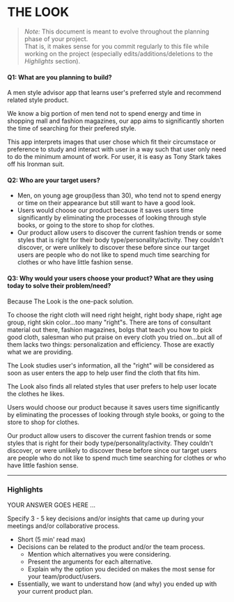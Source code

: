# THE LOOK

 > _Note:_ This document is meant to evolve throughout the planning phase of your project.    
 > That is, it makes sense for you commit regularly to this file while working on the project (especially edits/additions/deletions to the _Highlights_ section).

#### Q1: What are you planning to build?

A men style advisor app that learns user's preferred style and recommend related style product.

We know a big portion of men tend not to spend energy and time in shopping mall and fashion magazines, our app aims to significantly shorten the time of searching for their prefered style.

This app interprets images that user chose which fit their circumstace or preference to study and interact with user in a way such that user only need to do the minimum amount of work. For user, it is easy as Tony Stark takes off his Ironman suit.

#### Q2: Who are your target users?

- Men, on young age group(less than 30), who tend not to spend energy or time on their appearance but still want to have a good look.
- Users would choose our product because it saves users time significantly by eliminating the processes of looking through style books, or going to the store to shop for clothes.
- Our product allow users to discover the current fashion trends or some styles that is right for their body type/personality/activity. They couldn't discover, or were unlikely to discover these before since our target users are people who do not like to spend much time searching for clothes or who have little fashion sense. 

#### Q3: Why would your users choose your product? What are they using today to solve their problem/need?

Because The Look is the one-pack solution.

To choose the right cloth will need right height, right body shape, right age group, right skin color...too many "right"s. There are tons of consultant material out there, fashion magazines, bolgs that teach you how to pick good cloth, salesman who put praise on every cloth you tried on...but all of them lacks two things: personalization and efficiency. Those are exactly what we are providing.

The Look studies user's information, all the "right" will be considered as soon as user enters the app to help user find the cloth that fits him.

The Look also finds all related styles that user prefers to help user locate the clothes he likes.

Users would choose our product because it saves users time significantly by eliminating the processes of looking through style books, or going to the store to shop for clothes.

Our product allow users to discover the current fashion trends or some styles that is right for their body type/personality/activity. They couldn't discover, or were unlikely to discover these before since our target users are people who do not like to spend much time searching for clothes or who have little fashion sense. 

----

### Highlights

YOUR ANSWER GOES HERE ...

Specify 3 - 5 key decisions and/or insights that came up during your meetings
and/or collaborative process.

 * Short (5 min' read max)
 * Decisions can be related to the product and/or the team process.
    * Mention which alternatives you were considering.
    * Present the arguments for each alternative.
    * Explain why the option you decided on makes the most sense for your team/product/users.
 * Essentially, we want to understand how (and why) you ended up with your current product plan.
